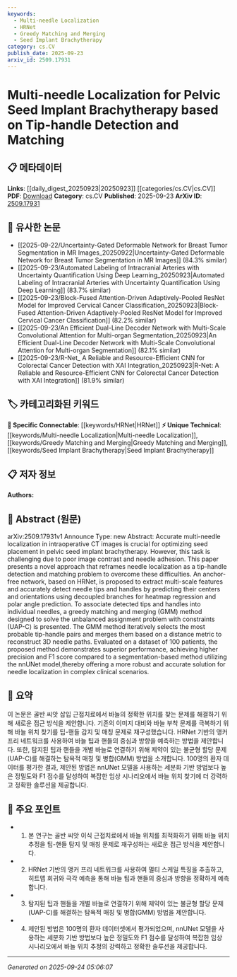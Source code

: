 ```yaml
---
keywords:
  - Multi-needle Localization
  - HRNet
  - Greedy Matching and Merging
  - Seed Implant Brachytherapy
category: cs.CV
publish_date: 2025-09-23
arxiv_id: 2509.17931
---
```


<!-- KEYWORD_LINKING_METADATA:
{
  "processed_timestamp": "2025-09-24T05:06:07.853142",
  "vocabulary_version": "1.0",
  "selected_keywords": [
    "Multi-needle Localization",
    "HRNet",
    "Greedy Matching and Merging",
    "Seed Implant Brachytherapy"
  ],
  "rejected_keywords": [],
  "similarity_scores": {
    "Multi-needle Localization": 0.78,
    "HRNet": 0.82,
    "Greedy Matching and Merging": 0.77,
    "Seed Implant Brachytherapy": 0.75
  },
  "extraction_method": "AI_prompt_based",
  "budget_applied": true,
  "candidates_json": {
    "candidates": [
      {
        "surface": "multi-needle localization",
        "canonical": "Multi-needle Localization",
        "aliases": [
          "needle localization",
          "needle detection"
        ],
        "category": "unique_technical",
        "rationale": "This term is central to the paper's contribution and represents a specific technical challenge in medical imaging.",
        "novelty_score": 0.75,
        "connectivity_score": 0.65,
        "specificity_score": 0.85,
        "link_intent_score": 0.78
      },
      {
        "surface": "HRNet",
        "canonical": "HRNet",
        "aliases": [
          "High-Resolution Network"
        ],
        "category": "specific_connectable",
        "rationale": "HRNet is a known architecture in computer vision, facilitating connections with other works using similar models.",
        "novelty_score": 0.45,
        "connectivity_score": 0.88,
        "specificity_score": 0.8,
        "link_intent_score": 0.82
      },
      {
        "surface": "greedy matching and merging",
        "canonical": "Greedy Matching and Merging",
        "aliases": [
          "GMM method"
        ],
        "category": "unique_technical",
        "rationale": "This is a novel method introduced in the paper, crucial for solving the unbalanced assignment problem in the context discussed.",
        "novelty_score": 0.7,
        "connectivity_score": 0.6,
        "specificity_score": 0.78,
        "link_intent_score": 0.77
      },
      {
        "surface": "seed implant brachytherapy",
        "canonical": "Seed Implant Brachytherapy",
        "aliases": [
          "pelvic seed implant"
        ],
        "category": "unique_technical",
        "rationale": "This term specifies the medical application context, which is essential for linking to related medical imaging and treatment research.",
        "novelty_score": 0.65,
        "connectivity_score": 0.7,
        "specificity_score": 0.82,
        "link_intent_score": 0.75
      }
    ],
    "ban_list_suggestions": [
      "method",
      "performance",
      "experiment"
    ]
  },
  "decisions": [
    {
      "candidate_surface": "multi-needle localization",
      "resolved_canonical": "Multi-needle Localization",
      "decision": "linked",
      "scores": {
        "novelty": 0.75,
        "connectivity": 0.65,
        "specificity": 0.85,
        "link_intent": 0.78
      }
    },
    {
      "candidate_surface": "HRNet",
      "resolved_canonical": "HRNet",
      "decision": "linked",
      "scores": {
        "novelty": 0.45,
        "connectivity": 0.88,
        "specificity": 0.8,
        "link_intent": 0.82
      }
    },
    {
      "candidate_surface": "greedy matching and merging",
      "resolved_canonical": "Greedy Matching and Merging",
      "decision": "linked",
      "scores": {
        "novelty": 0.7,
        "connectivity": 0.6,
        "specificity": 0.78,
        "link_intent": 0.77
      }
    },
    {
      "candidate_surface": "seed implant brachytherapy",
      "resolved_canonical": "Seed Implant Brachytherapy",
      "decision": "linked",
      "scores": {
        "novelty": 0.65,
        "connectivity": 0.7,
        "specificity": 0.82,
        "link_intent": 0.75
      }
    }
  ]
}
-->

# Multi-needle Localization for Pelvic Seed Implant Brachytherapy based on Tip-handle Detection and Matching

## 📋 메타데이터

**Links**: [[daily_digest_20250923|20250923]] [[categories/cs.CV|cs.CV]]
**PDF**: [Download](https://arxiv.org/pdf/2509.17931.pdf)
**Category**: cs.CV
**Published**: 2025-09-23
**ArXiv ID**: [2509.17931](https://arxiv.org/abs/2509.17931)

## 🔗 유사한 논문
- [[2025-09-22/Uncertainty-Gated Deformable Network for Breast Tumor Segmentation in MR Images_20250922|Uncertainty-Gated Deformable Network for Breast Tumor Segmentation in MR Images]] (84.3% similar)
- [[2025-09-23/Automated Labeling of Intracranial Arteries with Uncertainty Quantification Using Deep Learning_20250923|Automated Labeling of Intracranial Arteries with Uncertainty Quantification Using Deep Learning]] (83.7% similar)
- [[2025-09-23/Block-Fused Attention-Driven Adaptively-Pooled ResNet Model for Improved Cervical Cancer Classification_20250923|Block-Fused Attention-Driven Adaptively-Pooled ResNet Model for Improved Cervical Cancer Classification]] (82.2% similar)
- [[2025-09-23/An Efficient Dual-Line Decoder Network with Multi-Scale Convolutional Attention for Multi-organ Segmentation_20250923|An Efficient Dual-Line Decoder Network with Multi-Scale Convolutional Attention for Multi-organ Segmentation]] (82.1% similar)
- [[2025-09-23/R-Net_ A Reliable and Resource-Efficient CNN for Colorectal Cancer Detection with XAI Integration_20250923|R-Net: A Reliable and Resource-Efficient CNN for Colorectal Cancer Detection with XAI Integration]] (81.9% similar)

## 🏷️ 카테고리화된 키워드
**🔗 Specific Connectable**: [[keywords/HRNet|HRNet]]
**⚡ Unique Technical**: [[keywords/Multi-needle Localization|Multi-needle Localization]], [[keywords/Greedy Matching and Merging|Greedy Matching and Merging]], [[keywords/Seed Implant Brachytherapy|Seed Implant Brachytherapy]]

## 📋 저자 정보

**Authors:** 

## 📄 Abstract (원문)

arXiv:2509.17931v1 Announce Type: new 
Abstract: Accurate multi-needle localization in intraoperative CT images is crucial for optimizing seed placement in pelvic seed implant brachytherapy. However, this task is challenging due to poor image contrast and needle adhesion. This paper presents a novel approach that reframes needle localization as a tip-handle detection and matching problem to overcome these difficulties. An anchor-free network, based on HRNet, is proposed to extract multi-scale features and accurately detect needle tips and handles by predicting their centers and orientations using decoupled branches for heatmap regression and polar angle prediction. To associate detected tips and handles into individual needles, a greedy matching and merging (GMM) method designed to solve the unbalanced assignment problem with constraints (UAP-C) is presented. The GMM method iteratively selects the most probable tip-handle pairs and merges them based on a distance metric to reconstruct 3D needle paths. Evaluated on a dataset of 100 patients, the proposed method demonstrates superior performance, achieving higher precision and F1 score compared to a segmentation-based method utilizing the nnUNet model,thereby offering a more robust and accurate solution for needle localization in complex clinical scenarios.

## 📝 요약

이 논문은 골반 씨앗 삽입 근접치료에서 바늘의 정확한 위치를 찾는 문제를 해결하기 위해 새로운 접근 방식을 제안합니다. 기존의 이미지 대비와 바늘 부착 문제를 극복하기 위해 바늘 위치 찾기를 팁-핸들 감지 및 매칭 문제로 재구성했습니다. HRNet 기반의 앵커 프리 네트워크를 사용하여 바늘 팁과 핸들의 중심과 방향을 예측하는 방법을 제안합니다. 또한, 탐지된 팁과 핸들을 개별 바늘로 연결하기 위해 제약이 있는 불균형 할당 문제(UAP-C)를 해결하는 탐욕적 매칭 및 병합(GMM) 방법을 소개합니다. 100명의 환자 데이터를 평가한 결과, 제안된 방법은 nnUNet 모델을 사용하는 세분화 기반 방법보다 높은 정밀도와 F1 점수를 달성하여 복잡한 임상 시나리오에서 바늘 위치 찾기에 더 강력하고 정확한 솔루션을 제공합니다.

## 🎯 주요 포인트

- 1. 본 연구는 골반 씨앗 이식 근접치료에서 바늘 위치를 최적화하기 위해 바늘 위치 추정을 팁-핸들 탐지 및 매칭 문제로 재구성하는 새로운 접근 방식을 제안합니다.
- 2. HRNet 기반의 앵커 프리 네트워크를 사용하여 멀티 스케일 특징을 추출하고, 히트맵 회귀와 극각 예측을 통해 바늘 팁과 핸들의 중심과 방향을 정확하게 예측합니다.
- 3. 탐지된 팁과 핸들을 개별 바늘로 연결하기 위해 제약이 있는 불균형 할당 문제(UAP-C)를 해결하는 탐욕적 매칭 및 병합(GMM) 방법을 제안합니다.
- 4. 제안된 방법은 100명의 환자 데이터셋에서 평가되었으며, nnUNet 모델을 사용하는 세분화 기반 방법보다 높은 정밀도와 F1 점수를 달성하여 복잡한 임상 시나리오에서 바늘 위치 추정의 강력하고 정확한 솔루션을 제공합니다.


---

*Generated on 2025-09-24 05:06:07*